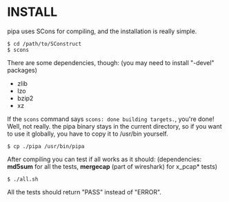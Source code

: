 INSTALL
=======

pipa uses SCons for compiling, and the installation is really simple.

    $ cd /path/to/SConstruct
    $ scons

There are some dependencies, though: (you may need to install "-devel" packages)

* zlib
* lzo
* bzip2
* xz

If the `scons` command says `scons: done building targets.`, you're done! Well, not really. the pipa binary stays in the current directory, so if you want to use it globally, you have to copy it to /usr/bin yourself.

    $ cp ./pipa /usr/bin/pipa

After compiling you can test if all works as it should: (dependencies: **md5sum** for all the tests, **mergecap** (part of wireshark) for x_pcap* tests)

    $ ./all.sh

All the tests should return "PASS" instead of "ERROR".
